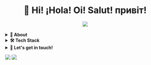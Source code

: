 <h1 align="center">👋 Hi! ¡Hola! Oi! Salut! привіт!</h1>

<!--
**vivianamarquez/vivianamarquez** is a ✨ _special_ ✨ repository because its `README.md` (this file) appears on your GitHub profile.

Here are some ideas to get you started:

- 🔭 I’m currently working on ...
- 🌱 I’m currently learning ...
- 👯 I’m looking to collaborate on ...
- 🤔 I’m looking for help with ...
- 💬 Ask me about ...
- 📫 How to reach me: ...
- 😄 Pronouns: ...
- ⚡ Fun fact: ...
-->

<p align="center">
  <a href="https://vivianamarquez.com"><img src="https://img.shields.io/badge/-vivianamarquez.com-ff69b4?style=flat&logo=ApacheSpark&logoColor=white" /></a>
  </p>

<!-- About Section -->
<details>
  <summary><b>👤 About</b></summary>
    <p>
      <img align="right" width="200" src="https://raw.githubusercontent.com/vivianamarquez/vivianamarquez.github.io/master/img/viviana_marquez_nyc_headshot.jpg" alt="Viviana Márquez" />
      
<blockquote>

My name is Viviana Márquez. I am a data scientist in New York, NY 🍎🗽

- 🎓 MSc in Data Science | BSc in Mathematics | AA in Journalism
- 🤓 I like NLP, Combinatorics, and Science Communication
- ✨ I am passionate about languages and teaching
- 👑 Miss Universe Sucre 2021 (Colombia)
  


</blockquote>

  </p>
</details>

<!-- Tech Stack -->  
<details>
  <summary><b>🛠️ Tech Stack</b></summary>
    <p>

| **Category** | **Technologies** |
| - | - |
**Programming Languages** | <img src='https://img.shields.io/static/v1?label=&message=Python&color=3C78A9&logo=python&logoColor=white'> <img src='https://img.shields.io/static/v1?label=&message=R&color=276DC2&logo=r&logoColor=white'> <img src='https://img.shields.io/static/v1?label=&message=C%2B%2B&color=00599C&logo=c%2B%2B&logoColor=white'> <img src='https://img.shields.io/static/v1?label=&message=Java&color=f89820&logo=java&logoColor=white'>
**Cloud Computing** | <img src='https://img.shields.io/static/v1?label=&message=AWS&color=FF9900&logo=amazonaws&logoColor=white'> <img src='https://img.shields.io/static/v1?label=&message=GCP&color=4285F4&logo=google-cloud&logoColor=white'> <img src='https://img.shields.io/static/v1?label=&message=Heroku&color=430098&logo=heroku&logoColor=white'>
**Frameworks** | <img src='https://img.shields.io/static/v1?label=&message=Conda&color=44A833&logo=anaconda&logoColor=white'> <img src='https://img.shields.io/static/v1?label=&message=PySpark&color=E25A1C&logo=apachespark&logoColor=white'> <img src='https://img.shields.io/static/v1?label=&message=Selenium&color=43B02A&logo=Selenium&logoColor=white'> <img src='https://img.shields.io/static/v1?label=&message=Open%20CV&color=5C3EE8&logo=opencv&logoColor=white'> <img src='https://img.shields.io/static/v1?label=&message=Flask&color=000000&logo=flask&logoColor=white'>
**ML & AI** | <img src='https://img.shields.io/static/v1?label=&message=scikit-learn&color=F7931E&logo=scikitlearn&logoColor=white'> <img src='https://img.shields.io/static/v1?label=&message=PyTorch&color=EE4C2C&logo=pytorch&logoColor=white'> 🤗 <img src='https://img.shields.io/static/v1?label=&message=Hugging%20Face&color=FFC83D&logo=huggingface&logoColor=white'>
**Visualization Tools** | <img src='https://img.shields.io/static/v1?label=&message=Tableau&color=60688D&logo=Tableau&logoColor=white'> <img src='https://img.shields.io/static/v1?label=&message=Plotly&color=404f76&logo=plotly&logoColor=a4a4bb'> <img src='https://img.shields.io/static/v1?label=&message=Power%20BI&color=F2C811&logo=powerbi&logoColor=gray'>      
**Miscellaneous** | <img src='https://img.shields.io/static/v1?label=&message=Git&color=F05032&logo=git&logoColor=white'> <img src='https://img.shields.io/static/v1?label=&message=VIM&color=019733&logo=vim&logoColor=white'> <img src='https://img.shields.io/static/v1?label=&message=LaTeX&color=008080&logo=LaTeX&logoColor=white'>
  </p>
</details>


<!-- Contact -->
<details>
  <summary><b>💬 Let's get in touch!</b></summary>
  
  <p align="center">
    Here is my <b><a href='https://drive.google.com/file/d/1QgwBhK_-UvXeh6Eh6zUdyWZLMGvwo-Ip/view' target='_blank'>CV</a></b>
  </p>
  <p align="center">
<a href="https://www.linkedin.com/in/vivianamarquez"><img src="https://img.shields.io/badge/-Viviana_Márquez-0072b1?style=flat&logo=Linkedin&logoColor=white" /></a>
  <a href="https://medium.com/@vivianamarquez"><img src="https://img.shields.io/badge/-vivianamarquez-000000?style=flat&logo=Medium&logoColor=white" /></a>
<br>    <a href="https://youtube.com/user/vivmarquez"><img src="https://img.shields.io/badge/-vivianamarquez-c4302b?style=flat&logo=YouTube&logoColor=white" /></a>
  <a href="https://instagram.com/vivianamarquez"><img src="https://img.shields.io/badge/-@vivianamarquez-7232bd?style=flat&logo=Instagram&logoColor=white" /></a>
  <a href="https://www.tiktok.com/@misspyth0n/"><img src="https://img.shields.io/badge/-@misspyth0n-ff0050?style=flat&logo=TikTok&logoColor=white" /></a>
  <a href="https://twitter.com/vivmarquez"><img src="https://img.shields.io/badge/-@vivmarquez-00acee?style=flat&logo=Twitter&logoColor=white" /></a>
</p>
  
</details>


![](https://komarev.com/ghpvc/?username=vivianamarquez&style=flat&color=ff69b4) ![](https://img.shields.io/github/followers/vivianamarquez.svg?style=social&label=Follow)
